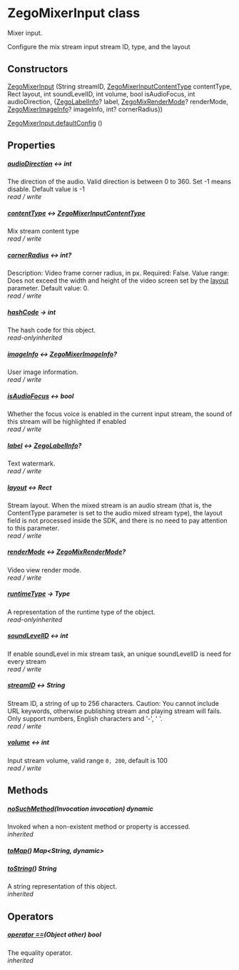 


# ZegoMixerInput class









<p>Mixer input.</p>
<p>Configure the mix stream input stream ID, type, and the layout</p>




## Constructors

[ZegoMixerInput](../zego_uikit_prebuilt_live_audio_room/ZegoMixerInput/ZegoMixerInput.md) (String streamID, [ZegoMixerInputContentType](../zego_uikit_prebuilt_live_audio_room/ZegoMixerInputContentType.md) contentType, Rect layout, int soundLevelID, int volume, bool isAudioFocus, int audioDirection, {[ZegoLabelInfo](../zego_uikit_prebuilt_live_audio_room/ZegoLabelInfo-class.md)? label, [ZegoMixRenderMode](../zego_uikit_prebuilt_live_audio_room/ZegoMixRenderMode.md)? renderMode, [ZegoMixerImageInfo](../zego_uikit_prebuilt_live_audio_room/ZegoMixerImageInfo-class.md)? imageInfo, int? cornerRadius})

   

[ZegoMixerInput.defaultConfig](../zego_uikit_prebuilt_live_audio_room/ZegoMixerInput/ZegoMixerInput.defaultConfig.md) ()

   


## Properties

##### [audioDirection](../zego_uikit_prebuilt_live_audio_room/ZegoMixerInput/audioDirection.md) &#8596; int



The direction of the audio. Valid direction is between 0 to 360. Set -1 means disable. Default value is -1  
_<span class="feature">read / write</span>_



##### [contentType](../zego_uikit_prebuilt_live_audio_room/ZegoMixerInput/contentType.md) &#8596; [ZegoMixerInputContentType](../zego_uikit_prebuilt_live_audio_room/ZegoMixerInputContentType.md)



Mix stream content type  
_<span class="feature">read / write</span>_



##### [cornerRadius](../zego_uikit_prebuilt_live_audio_room/ZegoMixerInput/cornerRadius.md) &#8596; int?



Description: Video frame corner radius, in px. Required: False. Value range: Does not exceed the width and height of the video screen set by the <a href="../zego_uikit_prebuilt_live_audio_room/ZegoMixerInput/layout.md">layout</a> parameter. Default value: 0.  
_<span class="feature">read / write</span>_



##### [hashCode](../zego_uikit_prebuilt_live_audio_room/ZegoMixerInput/hashCode.md) &#8594; int



The hash code for this object.  
_<span class="feature">read-only</span><span class="feature">inherited</span>_



##### [imageInfo](../zego_uikit_prebuilt_live_audio_room/ZegoMixerInput/imageInfo.md) &#8596; [ZegoMixerImageInfo](../zego_uikit_prebuilt_live_audio_room/ZegoMixerImageInfo-class.md)?



User image information.  
_<span class="feature">read / write</span>_



##### [isAudioFocus](../zego_uikit_prebuilt_live_audio_room/ZegoMixerInput/isAudioFocus.md) &#8596; bool



Whether the focus voice is enabled in the current input stream, the sound of this stream will be highlighted if enabled  
_<span class="feature">read / write</span>_



##### [label](../zego_uikit_prebuilt_live_audio_room/ZegoMixerInput/label.md) &#8596; [ZegoLabelInfo](../zego_uikit_prebuilt_live_audio_room/ZegoLabelInfo-class.md)?



Text watermark.  
_<span class="feature">read / write</span>_



##### [layout](../zego_uikit_prebuilt_live_audio_room/ZegoMixerInput/layout.md) &#8596; Rect



Stream layout. When the mixed stream is an audio stream (that is, the ContentType parameter is set to the audio mixed stream type), the layout field is not processed inside the SDK, and there is no need to pay attention to this parameter.  
_<span class="feature">read / write</span>_



##### [renderMode](../zego_uikit_prebuilt_live_audio_room/ZegoMixerInput/renderMode.md) &#8596; [ZegoMixRenderMode](../zego_uikit_prebuilt_live_audio_room/ZegoMixRenderMode.md)?



Video view render mode.  
_<span class="feature">read / write</span>_



##### [runtimeType](../zego_uikit_prebuilt_live_audio_room/ZegoMixerInput/runtimeType.md) &#8594; Type



A representation of the runtime type of the object.  
_<span class="feature">read-only</span><span class="feature">inherited</span>_



##### [soundLevelID](../zego_uikit_prebuilt_live_audio_room/ZegoMixerInput/soundLevelID.md) &#8596; int



If enable soundLevel in mix stream task, an unique soundLevelID is need for every stream  
_<span class="feature">read / write</span>_



##### [streamID](../zego_uikit_prebuilt_live_audio_room/ZegoMixerInput/streamID.md) &#8596; String



Stream ID, a string of up to 256 characters. Caution: You cannot include URL keywords, otherwise publishing stream and playing stream will fails. Only support numbers, English characters and '-', '&nbsp;'.  
_<span class="feature">read / write</span>_



##### [volume](../zego_uikit_prebuilt_live_audio_room/ZegoMixerInput/volume.md) &#8596; int



Input stream volume, valid range <code>0, 200</code>, default is 100  
_<span class="feature">read / write</span>_





## Methods

##### [noSuchMethod](../zego_uikit_prebuilt_live_audio_room/ZegoMixerInput/noSuchMethod.md)(Invocation invocation) dynamic



Invoked when a non-existent method or property is accessed.  
_<span class="feature">inherited</span>_



##### [toMap](../zego_uikit_prebuilt_live_audio_room/ZegoMixerInput/toMap.md)() Map&lt;String, dynamic>



  




##### [toString](../zego_uikit_prebuilt_live_audio_room/ZegoMixerInput/toString.md)() String



A string representation of this object.  
_<span class="feature">inherited</span>_





## Operators

##### [operator ==](../zego_uikit_prebuilt_live_audio_room/ZegoMixerInput/operator_equals.md)(Object other) bool



The equality operator.  
_<span class="feature">inherited</span>_
















